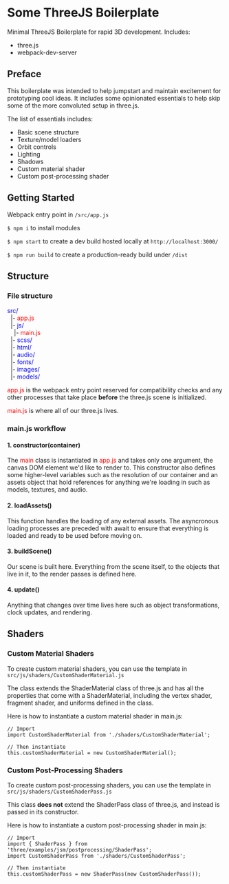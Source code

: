 # Some ThreeJS Boilerplate
Minimal ThreeJS Boilerplate for rapid 3D development. Includes:

- three.js
- webpack-dev-server

## Preface

This boilerplate was intended to help jumpstart and maintain excitement for prototyping cool ideas. It includes some opinionated essentials to help skip some of the more convoluted setup in three.js.

The list of essentials includes:

- Basic scene structure
- Texture/model loaders
- Orbit controls
- Lighting
- Shadows
- Custom material shader
- Custom post-processing shader

## Getting Started

Webpack entry point in `/src/app.js`

`$ npm i` to install modules

`$ npm start` to create a dev build hosted locally at `http://localhost:3000/`

`$ npm run build` to create a production-ready build under `/dist`

## Structure

### File structure

<span style="color:blue">src/</span>
<br>&nbsp;&nbsp;|- <span style="color:red">app.js</span>
<br>&nbsp;&nbsp;|- <span style="color:blue">js/</span>
<br>&nbsp;&nbsp;&nbsp;&nbsp;|- <span style="color:red">main.js</span>
<br>&nbsp;&nbsp;|- <span style="color:blue">scss/</span>
<br>&nbsp;&nbsp;|- <span style="color:blue">html/</span>
<br>&nbsp;&nbsp;|- <span style="color:blue">audio/</span>
<br>&nbsp;&nbsp;|- <span style="color:blue">fonts/</span>
<br>&nbsp;&nbsp;|- <span style="color:blue">images/</span>
<br>&nbsp;&nbsp;|- <span style="color:blue">models/</span>

<span style="color:red">app.js</span> is the webpack entry point reserved for compatibility checks and any other processes that take place **before** the three.js scene is initialized.

<span style="color:red">main.js</span> is where all of our three.js lives.

### main.js workflow

#### 1. constructor(container)
The <span style="color:red">main</span> class is instantiated in <span style="color:red">app.js</span> and takes only one argument, the canvas DOM element we'd like to render to. This constructor also defines some higher-level variables such as the resolution of our container and an assets object that hold references for anything we're loading in such as models, textures, and audio.

#### 2. loadAssets()
This function handles the loading of any external assets. The asyncronous loading processes are preceded with await to ensure that everything is loaded and ready to be used before moving on. 

#### 3. buildScene()
Our scene is built here. Everything from the scene itself, to the objects that live in it, to the render passes is defined here.

#### 4. update()
Anything that changes over time lives here such as object transformations, clock updates, and rendering.

## Shaders

### Custom Material Shaders

To create custom material shaders, you can use the template in `src/js/shaders/CustomShaderMaterial.js`

The class extends the ShaderMaterial class of three.js and has all the properties that come with a ShaderMaterial, including the vertex shader, fragment shader, and uniforms defined in the class.

Here is how to instantiate a custom material shader in main.js:

```
// Import
import CustomShaderMaterial from './shaders/CustomShaderMaterial';

// Then instantiate
this.customShaderMaterial = new CustomShaderMaterial();
```

### Custom Post-Processing Shaders

To create custom post-processing shaders, you can use the template in `src/js/shaders/CustomShaderPass.js`

This class **does not** extend the ShaderPass class of three.js, and instead is passed in its constructor.


Here is how to instantiate a custom post-processing shader in main.js:

```
// Import
import { ShaderPass } from 'three/examples/jsm/postprocessing/ShaderPass';
import CustomShaderPass from './shaders/CustomShaderPass';

// Then instantiate
this.customShaderPass = new ShaderPass(new CustomShaderPass());
```
